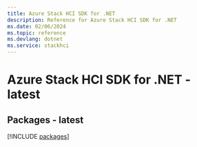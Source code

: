 ```yaml
---
title: Azure Stack HCI SDK for .NET
description: Reference for Azure Stack HCI SDK for .NET
ms.date: 02/06/2024
ms.topic: reference
ms.devlang: dotnet
ms.service: stackhci
---
```

# Azure Stack HCI SDK for .NET - latest
## Packages - latest
[!INCLUDE [packages](stack-hci-index.md)]
